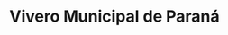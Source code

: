 ---
title: "Vivero Municipal de Paraná"
url: /parana/vivero-municipal-de-parana/
shop: Garten-Center
---